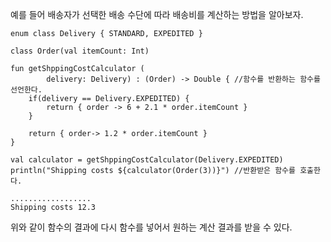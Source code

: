 예를 들어 배송자가 선택한 배송 수단에 따라 배송비를 계산하는 방법을 알아보자. 

```
enum class Delivery { STANDARD, EXPEDITED }

class Order(val itemCount: Int)

fun getShppingCostCalculator (
        delivery: Delivery) : (Order) -> Double { //함수를 반환하는 함수를 선언한다. 
    if(delivery == Delivery.EXPEDITED) {
        return { order -> 6 + 2.1 * order.itemCount }
    }

    return { order-> 1.2 * order.itemCount }
}
```

```
val calculator = getShppingCostCalculator(Delivery.EXPEDITED)
println("Shipping costs ${calculator(Order(3))}") //반환받은 함수를 호출한다. 

..................
Shipping costs 12.3
```

위와 같이 함수의 결과에 다시 함수를 넣어서 원하는 계산 결과를 받을 수 있다. 

